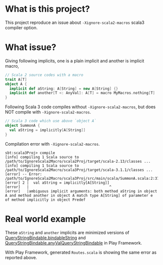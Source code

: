 # What is this project?

This project reproduce an issue about `-Xignore-scala2-macros` scala3 compiler option.

# What issue?

Giving following implicits, one is a plain implicit and another is implicit macro,

```scala
// Scala 2 source codes with a macro
trait A[T]
object A {
  implicit def aString: A[String] = new A[String] {}
  implicit def another[T <: AnyVal]: A[T] = macro MyMacros.nothing[T]
}
```

Following Scala 3 code compiles without `-Xignore-scala2-macros`, but does NOT compile with `-Xignore-scala2-macros`.

```scala
// Scala 3 code which use above `object A`
object SummonA {
  val aString = implicitly[A[String]]
}
```

Compilation error with `-Xignore-scala2-macros`.

```
sbt:scala3Proj> compile
[info] compiling 1 Scala source to /path/to/IgnoreScala2Macro/scala2Proj/target/scala-2.13/classes ...
[info] compiling 1 Scala source to /path/to/IgnoreScala2Macro/scala3Proj/target/scala-3.1.1/classes ...
[error] -- Error: /path/to/IgnoreScala2Macro/scala3Proj/src/main/scala/SummonA.scala:2:37 
[error] 2 |  val aString = implicitly[A[String]]
[error]   |                                     ^
[error]   |ambiguous implicit arguments: both method aString in object A and method another in object A match type A[String] of parameter e of method implicitly in object Predef
```

# Real world example

These `aString` and `another` implicits are minimized versions of [QueryStringBindable.bindableString](https://github.com/playframework/playframework/blob/78bcdb4e1d1fe0a350ab2a56a38649571415383f/core/play/src/main/scala/play/api/mvc/Binders.scala#L336) and [QueryStringBindable.anyValQueryStringBindable](https://github.com/playframework/playframework/blob/78bcdb4e1d1fe0a350ab2a56a38649571415383f/core/play/src/main/scala/play/api/mvc/Binders.scala#L649-L650) in Play Framework.

With Play Framework, generated `Routes.scala` is showing the same error as reported above.